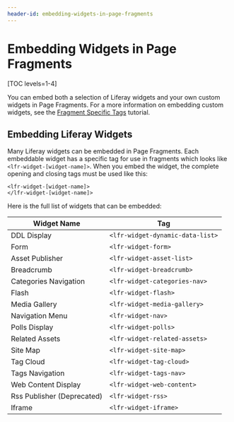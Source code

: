 ```yaml
---
header-id: embedding-widgets-in-page-fragments
---
```


# Embedding Widgets in Page Fragments

[TOC levels=1-4]

You can embed both a selection of Liferay widgets and your own custom widgets in Page Fragments. For a more information on embedding custom widgets, see the [Fragment Specific Tags](/docs/7-1/tutorials/-/knowledge_base/t/fragment-specific-tags) tutorial.

## Embedding Liferay Widgets

Many Liferay widgets can be embedded in Page Fragments. Each embeddable widget
has a specific tag for use in fragments which looks like `<lfr-widget-[widget-name]>`. When you embed the widget, the complete opening and closing tags must be used like this:

    <lfr-widget-[widget-name]>
    </lfr-widget-[widget-name]>

Here is the full list of widgets that can be embedded:

| Widget Name    | Tag |
| -------- | --- |	
|DDL Display	|`<lfr-widget-dynamic-data-list>`  |
|Form           |`<lfr-widget-form>`               |
|Asset Publisher|`<lfr-widget-asset-list>`     |
|Breadcrumb	    |`<lfr-widget-breadcrumb>` |
|Categories Navigation |`<lfr-widget-categories-nav>` |
|Flash	|`<lfr-widget-flash>`|
|Media Gallery	|`<lfr-widget-media-gallery>`|
|Navigation Menu	|`<lfr-widget-nav>`|
|Polls Display	|`<lfr-widget-polls>`|
|Related Assets	|`<lfr-widget-related-assets>`|
|Site Map	|`<lfr-widget-site-map>`|
|Tag Cloud	|`<lfr-widget-tag-cloud>`|
|Tags Navigation	|`<lfr-widget-tags-nav>`|
|Web Content Display	|`<lfr-widget-web-content>`|
|Rss Publisher (Deprecated)	|`<lfr-widget-rss>`|
|Iframe	|`<lfr-widget-iframe>`|


